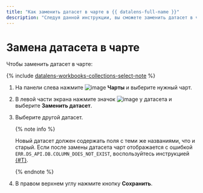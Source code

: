 ```yaml
---
title: "Как заменить датасет в чарте в {{ datalens-full-name }}"
description: "Следуя данной инструкции, вы сможете заменить датасет в чарте." 
---
```


# Замена датасета в чарте

Чтобы заменить датасет в чарте:


{% include [datalens-workbooks-collections-select-note](../../../_includes/datalens/operations/datalens-workbooks-collections-select-note.md) %}


1. На панели слева нажмите ![image](../../../_assets/console-icons/chart-column.svg) **Чарты** и выберите нужный чарт.
1. В левой части экрана нажмите значок ![image](../../../_assets/console-icons/ellipsis.svg) у датасета и выберите **Заменить датасет**.
1. Выберите другой датасет.

   {% note info %}

   Новый датасет должен содержать поля с теми же названиями, что и старый. Если после замены датасета чарт отображается с ошибкой `ERR.DS_API.DB.COLUMN_DOES_NOT_EXIST`, воспользуйтесь инструкцией [{#T}](../../dataset/create-dataset.md#update-fields).

   {% endnote %}

1. В правом верхнем углу нажмите кнопку **Сохранить**.
